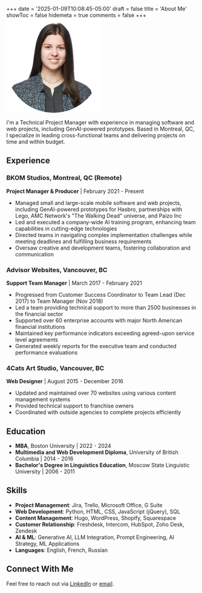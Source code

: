 +++
date = '2025-01-09T10:08:45-05:00'
draft = false
title = 'About Me'
showToc = false
hidemeta = true
comments = false
+++
![Olga Frolova](/images/Olga_Frolova_MBA_photo.png)

I'm a Technical Project Manager with experience in managing software and web projects, including GenAI-powered prototypes. Based in Montreal, QC, I specialize in leading cross-functional teams and delivering projects on time and within budget.

## Experience

### BKOM Studios, Montreal, QC (Remote)
**Project Manager & Producer** | February 2021 - Present

* Managed small and large-scale mobile software and web projects, including GenAI-powered prototypes for Hasbro, partnerships with Lego, AMC Network's "The Walking Dead" universe, and Paizo Inc
* Led and executed a company-wide AI training program, enhancing team capabilities in cutting-edge technologies
* Directed teams in navigating complex implementation challenges while meeting deadlines and fulfilling business requirements
* Oversaw creative and development teams, fostering collaboration and communication

### Advisor Websites, Vancouver, BC
**Support Team Manager** | March 2017 - February 2021

* Progressed from Customer Success Coordinator to Team Lead (Dec 2017) to Team Manager (Nov 2018)
* Led a team providing technical support to more than 2500 businesses in the financial sector
* Supported over 60 enterprise accounts with major North American financial institutions
* Maintained key performance indicators exceeding agreed-upon service level agreements
* Generated weekly reports for the executive team and conducted performance evaluations

### 4Cats Art Studio, Vancouver, BC
**Web Designer** | August 2015 - December 2016

* Updated and maintained over 70 websites using various content management systems
* Provided technical support to franchise owners
* Coordinated with outside agencies to complete projects efficiently

## Education

* **MBA**, Boston University | 2022 - 2024
* **Multimedia and Web Development Diploma**, University of British Columbia | 2014 - 2016
* **Bachelor's Degree in Linguistics Education**, Moscow State Linguistic University | 2006 - 2011

## Skills

* **Project Management**: Jira, Trello, Microsoft Office, G Suite
* **Web Development**: Python, HTML, CSS, JavaScript (jQuery), SQL
* **Content Management**: Hugo, WordPress, Shopify, Squarespace
* **Customer Relationship**: Freshdesk, Intercom, HubSpot, Zoho Desk, Zendesk
* **AI & ML**: Generative AI, LLM Integration, Prompt Engineering, AI Strategy, ML Applications
* **Languages**: English, French, Russian

## Connect With Me

Feel free to reach out via [LinkedIn](https://www.linkedin.com/in/olga-frolova/) or [email](mailto:olga.frolova.mail@gmail.com).